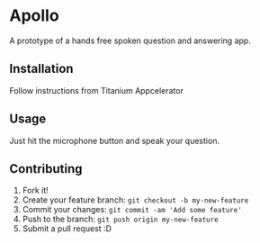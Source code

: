 # Apollo

A prototype of a hands free spoken question and answering app.

## Installation

Follow instructions from Titanium Appcelerator

## Usage

Just hit the microphone button and speak your question.

## Contributing

1. Fork it!
2. Create your feature branch: `git checkout -b my-new-feature`
3. Commit your changes: `git commit -am 'Add some feature'`
4. Push to the branch: `git push origin my-new-feature`
5. Submit a pull request :D

